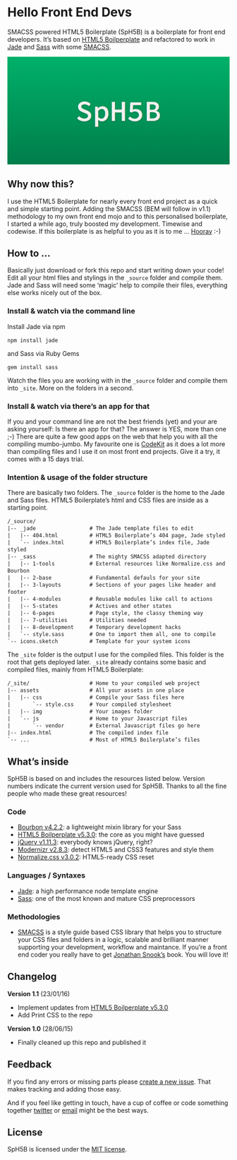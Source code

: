 # Hello Front End Devs

SMACSS powered HTML5 Boilerplate (SpH5B) is a boilerplate for front end developers. It’s based on [HTML5 Boilperplate](https://html5boilerplate.com) and refactored to work in [Jade](http://jade-lang.com) and [Sass](http://sass-lang.com) with some [SMACSS](http://smacss.com).

![SpH5B](_site/tile-wide.png)

## Why now this?

I use the HTML5 Boilerplate for nearly every front end project as a quick and simple starting point. Adding the SMACSS (BEM will follow in v1.1) methodology to my own front end mojo and to this personalised boilerplate, I started a while ago, truly boosted my development. Timewise and codewise. If this boilerplate is as helpful to you as it is to me … [Hooray](http://media.giphy.com/media/ns8FcEX37Ha5G/giphy.gif) :-)

## How to …

Basically just download or fork this repo and start writing down your code! Edit all your html files and stylings in the `_source` folder and compile them. Jade and Sass will need some ‘magic’ help to compile their files, everything else works nicely out of the box.

### Install & watch via the command line

Install Jade via npm

    npm install jade

and Sass via Ruby Gems

    gem install sass

Watch the files you are working with in the `_source` folder and compile them into `_site`. More on the folders in a second.

### Install & watch via there’s an app for that

If you and your command line are not the best friends (yet) and your are asking yourself: Is there an app for that? The answer is YES, more than one ;-) There are quite a few good apps on the web that help you with all the compiling mumbo-jumbo. My favourite one is [CodeKit](http://incident57.com/codekit/) as it does a lot more than compiling files and I use it on most front end projects. Give it a try, it comes with a 15 days trial.

### Intention & usage of the folder structure

There are basically two folders. The `_source` folder is the home to the Jade and Sass files. HTML5 Boilerplate’s html and CSS files are inside as a starting point.

    /_source/
    |-- _jade                 # The Jade template files to edit
    |   |-- 404.html          # HTML5 Boilerplate’s 404 page, Jade styled
    |   `-- index.html        # HTML5 Boilerplate’s index file, Jade styled
    |-- _sass                 # The mighty SMACSS adapted directory
    |   |-- 1-tools           # External resources like Normalize.css and Bourbon
    |   |-- 2-base            # Fundamental defauls for your site
    |   |-- 3-layouts         # Sections of your pages like header and footer
    |   |-- 4-modules         # Reusable modules like call to actions
    |   |-- 5-states          # Actives and other states
    |   |-- 6-pages           # Page style, the classy theming way
    |   |-- 7-utilities       # Utilities needed
    |   |-- 8-development     # Temporary development hacks
    |   `-- style.sass        # One to import them all, one to compile
    `-- icons.sketch          # Template for your system icons

The `_site` folder is the output I use for the compiled files. This folder is the root that gets deployed later. `_site` already contains some basic and compiled files, mainly from HTML5 Boilerplate:

    /_site/                   # Home to your compiled web project
    |-- assets                # All your assets in one place
    |   |-- css               # Compile your Sass files here
    |       `-- style.css     # Your compiled stylesheet
    |   |-- img               # Your images folder
    |   `-- js                # Home to your Javascript files
    |       `-- vendor        # External Javascript files go here
    |-- index.html            # The compiled index file
    `-- ...                   # Most of HTML5 Boilerplate’s files

## What’s inside

SpH5B is based on and includes the resources listed below. Version numbers indicate the current version used for SpH5B. Thanks to all the fine people who made these great resources!

### Code

- [Bourbon v4.2.2](http://bourbon.io): a lightweight mixin library for your Sass
- [HTML5 Boilperplate v5.3.0](https://html5boilerplate.com): the core as you might have guessed
- [jQuery v1.11.3](https://jquery.org/): everybody knows jQuery, right?
- [Modernizr v2.8.3](http://modernizr.com): detect HTML5 and CSS3 features and style them
- [Normalize.css v3.0.2](http://necolas.github.io/normalize.css/): HTML5-ready CSS reset

### Languages / Syntaxes

- [Jade](http://jade-lang.com): a high performance node template engine
- [Sass](http://sass-lang.com): one of the most known and mature CSS preprocessors

### Methodologies

- [SMACSS](http://smacss.com) is a style guide based CSS library that helps you to structure your CSS files and folders in a logic, scalable and brilliant manner supporting your development, workflow and maintance. If you’re a front end coder you really have to get [Jonathan Snook’s](https://twitter.com/snookca) book. You will love it!

## Changelog

**Version 1.1** (23/01/16)

- Implement updates from [HTML5 Boilperplate v5.3.0](https://html5boilerplate.com)
- Add Print CSS to the repo

**Version 1.0** (28/06/15)

- Finally cleaned up this repo and published it

## Feedback

If you find any errors or missing parts please [create a new issue](https://github.com/kayspiegel/smacss-powered-html5-boilerplate/issues/new). That makes tracking and adding those easy.

And if you feel like getting in touch, have a cup of coffee or code something together [twitter](http://twitter.com/kay_spiegel) or [email](mailto:hello@kayspiegel.com) might be the best ways.

## License

SpH5B is licensed under the [MIT license](http://opensource.org/licenses/MIT).
